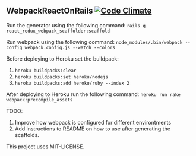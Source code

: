 ## WebpackReactOnRails [![Code Climate](https://codeclimate.com/github/brokenfingers/react_redux_webpack_scaffolder/badges/gpa.svg)](https://codeclimate.com/github/brokenfingers/react_redux_webpack_scaffolder)

Run the generator using the following command: `rails g react_redux_webpack_scaffolder:scaffold`

Run webpack using the following command: `node_modules/.bin/webpack --config webpack.config.js --watch --colors`

Before deploying to Heroku set the buildpack:
1. `heroku buildpacks:clear`
2. `heroku buildpacks:set heroku/nodejs`
3. `heroku buildpacks:add heroku/ruby --index 2`

After deploying to Heroku run the following command: `heroku run rake webpack:precompile_assets`

TODO:
1. Improve how webpack is configured for different environtments
2. Add instructions to README on how to use after generating the scaffolds.

This project uses MIT-LICENSE.
